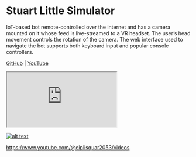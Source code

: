 #  Stuart Little Simulator

IoT-based bot remote-controlled over the internet and has a camera mounted on it whose feed is live-streamed to a VR headset. The user’s head movement controls the rotation of the camera. The web interface used to navigate the bot supports both keyboard input and popular console controllers.

<a href="https://github.com/srinskit/StuartLittleSimulator" target="_blank">GitHub</a> |
<a href="https://www.youtube.com/watch?v=lw_FQbV25ns" target="_blank">YouTube</a>

<iframe src="https://www.youtube.com/watch?v=lw_FQbV25ns">
</iframe> 

[![alt text](https://img.youtube.com/vi/lw_FQbV25ns/0.jpg)](https://www.youtube.com/watch?v=lw_FQbV25ns)

https://www.youtube.com/@eipiisquar2053/videos